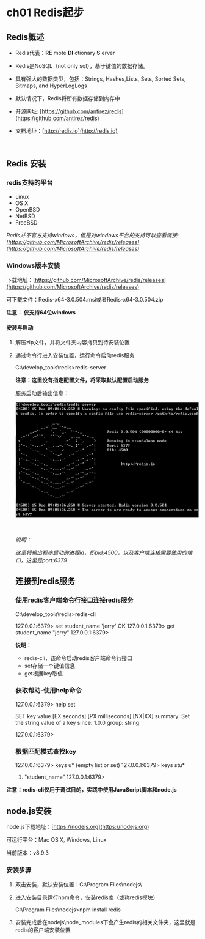 # ch01 Redis起步

## Redis概述

- Redis代表：**RE** mote  **DI** ctionary   **S** erver

- Redis是NoSQL（not only sql），基于键值的数据存储。

- 具有强大的数据类型，包括：Strings, Hashes,Lists, Sets, Sorted Sets, Bitmaps, and HyperLogLogs

- 默认情况下，Redis将所有数据存储到内存中

- 开源网址: [https://github.com/antirez/redis](https://github.com/antirez/redis)

- 文档地址：[http://redis.io](http://redis.io)

  ​

## Redis 安装

### redis支持的平台

- Linux
- OS X
- OpenBSD
- NetBSD
- FreeBSD

*Redis并不官方支持windows，但是对windows平台的支持可以查看链接:[https://github.com/MicrosoftArchive/redis/releases](https://github.com/MicrosoftArchive/redis/releases)*

### Windows版本安装

下载地址：[https://github.com/MicrosoftArchive/redis/releases](https://github.com/MicrosoftArchive/redis/releases)

可下载文件：Redis-x64-3.0.504.msi或者Redis-x64-3.0.504.zip

**注意： 仅支持64位windows**

#### 安装与启动

1. 解压zip文件，并将文件夹内容拷贝到待安装位置

2. 通过命令行进入安装位置，运行命令启动redis服务

   C:\develop_tools\redis>redis-server

   **注意：这里没有指定配置文件，将采取默认配置启动服务**

    服务启动后输出信息：

   ![服务启动截图](ch01-resource\images\ch01-1.png)

   ​

   *说明：*

   *这里将输出程序启动的进程id，即pid:4500，以及客户端连接需要使用的端口，这里是port:6379*

   ## 连接到redis服务

   ### 使用redis客户端命令行接口连接redis服务

   C:\develop_tools\redis>redis-cli

   127.0.0.1:6379> set student_name 'jerry'
   OK
   127.0.0.1:6379> get student_name
   "jerry"
   127.0.0.1:6379>

   **说明：**

   - redis-cli，该命令启动redis客户端命令行接口
   - set存储一个键值信息
   - get根据key取值

   ### 获取帮助-使用help命令

   127.0.0.1:6379> help set

     SET key value [EX seconds] [PX milliseconds] [NX|XX]
     summary: Set the string value of a key
     since: 1.0.0
     group: string

   127.0.0.1:6379>

   ### 根据匹配模式查找key

   127.0.0.1:6379> keys u*
   (empty list or set)
   127.0.0.1:6379> keys stu*
   1) "student_name"
   127.0.0.1:6379>

**注意：redis-cli仅用于调试目的，实践中使用JavaScript脚本和node.js**

## node.js安装

node.js下载地址：[https://nodejs.org](https://nodejs.org)

可运行平台：Mac OS X, Windows, Linux

当前版本：v8.9.3

### 安装步骤

1. 双击安装，默认安装位置：C:\Program Files\nodejs\

2. 进入安装目录运行npm命令，安装redis库（或称redis模块）

   C:\Program Files\nodejs>npm install redis

3. 安装完成后在nodejs\node_modules下会产生redis的相关文件夹，这里就是redis的客户端安装位置

   ​

   ​

   ​

   ​

